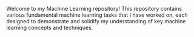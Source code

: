 Welcome to my  Machine Learning repository! This repository contains various fundamental machine learning tasks that I have worked on, each designed to demonstrate and solidify my understanding of key machine learning concepts and techniques.

